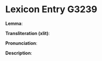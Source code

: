 # Lexicon Entry G3239

**Lemma**: 

**Transliteration (xlit)**: 

**Pronunciation**: 

**Description**:

